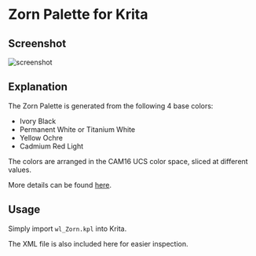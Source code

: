 # Zorn Palette for Krita

## Screenshot
![screenshot](https://github.com/coolwanglu/Zorn-Palette-For-Krita/blob/main/screenshot.png?raw=true)

## Explanation

The Zorn Palette is generated from the following 4 base colors:

- Ivory Black
- Permanent White or Titanium White
- Yellow Ochre
- Cadmium Red Light

The colors are arranged in the CAM16 UCS color space, sliced at different values.

More details can be found [here](http://coolwanglu.blogspot.com/2021/03/notes-on-color-6-creating-zorn-palette.html).

## Usage
Simply import `wl_Zorn.kpl` into Krita.

The XML file is also included here for easier inspection.


